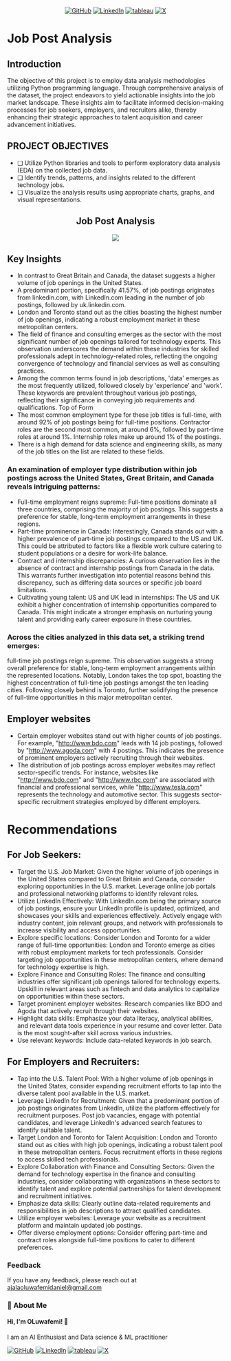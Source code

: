 <div align="center">

[1]: https://github.com/oluwafemidan
[2]: https://www.linkedin.com/in/oluwafemidanielajala/
[3]: https://public.tableau.com/app/profile/oluwafemi.daniel/vizzes
[4]: https://twitter.com/ajala14055

[![GitHub](https://github.com/oluwafemidan/Fraud_Detection_Predictive/assets/146761013/47591faf-5a1f-4798-8971-703579c7664f)][1]
[![LinkedIn](https://github.com/oluwafemidan/Fraud_Detection_Predictive/assets/146761013/70c883a0-6868-41d2-b7a7-a9da630d8a72)][2]
[![tableau](https://github.com/oluwafemidan/Fraud_Detection_Predictive/assets/146761013/376410a0-8dc1-4aa2-93ed-e634d771c16e)][3]
[![X](https://github.com/oluwafemidan/Fraud_Detection_Predictive/assets/146761013/473ce843-cf23-486c-93db-fe7098f7d594)][4]

</div>

# Job Post Analysis

## Introduction
The objective of this project is to employ data analysis methodologies utilizing Python programming language.
Through comprehensive analysis of the dataset, the project endeavors to yield actionable insights into the job market landscape. These insights aim to facilitate informed decision-making processes for job seekers, employers, and recruiters alike, thereby enhancing their strategic approaches to talent acquisition and career advancement initiatives.
## PROJECT OBJECTIVES
- ❑ Utilize Python libraries and tools to perform exploratory data analysis (EDA) on the collected job data.
- ❑ Identify trends, patterns, and insights related to the different technology jobs.
- ❑ Visualize the analysis results using appropriate charts, graphs, and visual representations.

## <div align="center">Job Post Analysis </div>
<div align="center"><img src ="https://github.com/oluwafemidan/Fraud_Detection_Predictive/assets/146761013/db6df6d5-e982-4f8f-a159-acbcf4fd5bc4"></div>

 ##  Key Insights 
- In contrast to Great Britain and Canada, the dataset suggests a higher volume of job openings in the United States.
- A predominant portion, specifically 41.57%, of job postings originates from linkedin.com, with LinkedIn.com leading in the number of job postings, followed by uk.linkedin.com.
- London and Toronto stand out as the cities boasting the highest number of job openings, indicating a robust employment market in these metropolitan centers.
- The field of finance and consulting emerges as the sector with the most significant number of job openings tailored for technology experts. This observation underscores the demand within these industries for skilled professionals adept in technology-related roles, reflecting the ongoing convergence of technology and financial services as well as consulting practices.
- Among the common terms found in job descriptions, 'data' emerges as the most frequently utilized, followed closely by 'experience' and 'work'. These keywords are prevalent throughout various job postings, reflecting their significance in conveying job requirements and qualifications. Top of Form
- The most common employment type for these job titles is full-time, with around 92% of job postings being for full-time positions. Contractor roles are the second most common, at around 6%, followed by part-time roles at around 1%. Internship roles make up around 1% of the postings.
- There is a high demand for data science and engineering skills, as many of the job titles on the list are related to these fields.

### An examination of employer type distribution within job postings across the United States, Great Britain, and Canada reveals intriguing patterns:
- Full-time employment reigns supreme: Full-time positions dominate all three countries, comprising the majority of job postings. This suggests a preference for stable, long-term employment arrangements in these regions.
- Part-time prominence in Canada: Interestingly, Canada stands out with a higher prevalence of part-time job postings compared to the US and UK. This could be attributed to factors like a flexible work culture catering to student populations or a desire for work-life balance.
- Contract and internship discrepancies: A curious observation lies in the absence of contract and internship postings from Canada in the data. This warrants further investigation into potential reasons behind this discrepancy, such as differing data sources or specific job board limitations.
- Cultivating young talent: US and UK lead in internships: The US and UK exhibit a higher concentration of internship opportunities compared to Canada. This might indicate a stronger emphasis on nurturing young talent and providing early career exposure in these countries.

### Across the cities analyzed in this data set, a striking trend emerges:
full-time job postings reign supreme. This observation suggests a strong overall preference for stable, long-term employment arrangements within the represented locations. Notably, London takes the top spot, boasting the highest concentration of full-time job postings amongst the ten leading cities. Following closely behind is Toronto, further solidifying the presence of full-time opportunities in this major metropolitan center.

## Employer websites
- Certain employer websites stand out with higher counts of job postings. For example, "http://www.bdo.com" leads with 14 job postings, followed by "http://www.agoda.com" with 4 postings. This indicates the presence of prominent employers actively recruiting through their websites.
- The distribution of job postings across employer websites may reflect sector-specific trends. For instance, websites like "http://www.bdo.com" and "http://www.rbc.com" are associated with financial and professional services, while "http://www.tesla.com" represents the technology and automotive sector. This suggests sector-specific recruitment strategies employed by different employers.

# Recommendations
## For Job Seekers:
- Target the U.S. Job Market: Given the higher volume of job openings in the United States compared to Great Britain and Canada, consider exploring opportunities in the U.S. market. Leverage online job portals and professional networking platforms to identify relevant roles.
- Utilize LinkedIn Effectively: With LinkedIn.com being the primary source of job postings, ensure your LinkedIn profile is updated, optimized, and showcases your skills and experiences effectively. Actively engage with industry content, join relevant groups, and network with professionals to increase visibility and access opportunities.
- Explore specific locations: Consider London and Toronto for a wider range of full-time opportunities: London and Toronto emerge as cities with robust employment markets for tech professionals. Consider targeting job opportunities in these metropolitan centers, where demand for technology expertise is high.
- Explore Finance and Consulting Roles: The finance and consulting industries offer significant job openings tailored for technology experts. Upskill in relevant areas such as fintech and data analytics to capitalize on opportunities within these sectors.
- Target prominent employer websites: Research companies like BDO and Agoda that actively recruit through their websites.
- Highlight data skills: Emphasize your data literacy, analytical abilities, and relevant data tools experience in your resume and cover letter. Data is the most sought-after skill across various industries.
- Use relevant keywords: Include data-related keywords in job search.

## For Employers and Recruiters:
- Tap into the U.S. Talent Pool: With a higher volume of job openings in the United States, consider expanding recruitment efforts to tap into the diverse talent pool available in the U.S. market.
- Leverage LinkedIn for Recruitment: Given that a predominant portion of job postings originates from LinkedIn, utilize the platform effectively for recruitment purposes. Post job vacancies, engage with potential candidates, and leverage LinkedIn's advanced search features to identify suitable talent.
- Target London and Toronto for Talent Acquisition: London and Toronto stand out as cities with high job openings, indicating a robust talent pool in these metropolitan centers. Focus recruitment efforts in these regions to access skilled tech professionals.
- Explore Collaboration with Finance and Consulting Sectors: Given the demand for technology expertise in the finance and consulting industries, consider collaborating with organizations in these sectors to identify talent and explore potential partnerships for talent development and recruitment initiatives.
- Emphasize data skills: Clearly outline data-related requirements and responsibilities in job descriptions to attract qualified candidates.
- Utilize employer websites: Leverage your website as a recruitment platform and maintain updated job postings.
- Offer diverse employment options: Consider offering part-time and contract roles alongside full-time positions to cater to different preferences.

### Feedback

If you have any feedback, please reach out at ajalaoluwafemidaniel@gmail.com


### 🚀 About Me
#### Hi, I'm OLuwafemi! 👋
I am an AI Enthusiast and Data science & ML practitioner





















[1]: https://github.com/oluwafemidan
[2]: https://www.linkedin.com/in/oluwafemidanielajala/
[3]: https://public.tableau.com/app/profile/oluwafemi.daniel/vizzes
[4]: https://twitter.com/ajala14055

[![GitHub](https://github.com/oluwafemidan/Fraud_Detection_Predictive/assets/146761013/47591faf-5a1f-4798-8971-703579c7664f)][1]
[![LinkedIn](https://github.com/oluwafemidan/Fraud_Detection_Predictive/assets/146761013/70c883a0-6868-41d2-b7a7-a9da630d8a72)][2]
[![tableau](https://github.com/oluwafemidan/Fraud_Detection_Predictive/assets/146761013/376410a0-8dc1-4aa2-93ed-e634d771c16e)][3]
[![X](https://github.com/oluwafemidan/Fraud_Detection_Predictive/assets/146761013/473ce843-cf23-486c-93db-fe7098f7d594)][4]

